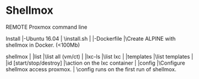 # Shellmox
REMOTE Proxmox command line

Install
|-Ubuntu 16.04
|  \install.sh
|
|-Dockerfile
|\Create ALPINE with shellmox in Docker. (<100Mb)

shellmox
|
|list
|\list all (vm/ct)
|
|lxc-ls
|\list lxc
|
|templates
|\list templates
|
|id [start/stop/destroy]
|\action on the lxc container
|
|config
|\Configure shellmox access proxmox. 
| \config runs on the first run of shellmox.
